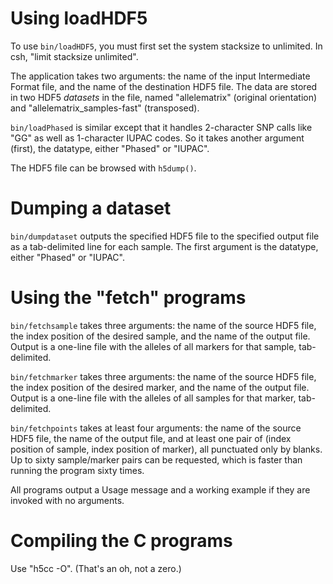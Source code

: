 # Using loadHDF5

To use `bin/loadHDF5`, you must first set the system stacksize to unlimited.
In csh, "limit stacksize unlimited".

The application takes two arguments: the name of the input Intermediate
Format file, and the name of the destination HDF5 file.  The data are
stored in two HDF5 *datasets* in the file, named "allelematrix"
(original orientation) and "allelematrix_samples-fast" (transposed).

`bin/loadPhased` is similar except that it handles 2-character SNP calls
like "GG" as well as 1-character IUPAC codes.  So it takes another 
argument (first), the datatype, either "Phased" or "IUPAC".

The HDF5 file can be browsed with `h5dump()`.

# Dumping a dataset

`bin/dumpdataset` outputs the specified HDF5 file to the specified output
file as a tab-delimited line for each sample.  The first argument is
the datatype, either "Phased" or "IUPAC".

# Using the "fetch" programs

`bin/fetchsample` takes three arguments: the name of the source HDF5
file, the index position of the desired sample, and the name of the
output file.  Output is a one-line file with the alleles of all markers
for that sample, tab-delimited.

`bin/fetchmarker` takes three arguments: the name of the source HDF5
file, the index position of the desired marker, and the name of the
output file.  Output is a one-line file with the alleles of all samples
for that marker, tab-delimited.

`bin/fetchpoints` takes at least four arguments: the name of the source
HDF5 file, the name of the output file, and at least one pair of (index
position of sample, index position of marker), all punctuated only by
blanks.  Up to sixty sample/marker pairs can be requested, which is
faster than running the program sixty times.

All programs output a Usage message and a working example if they are
invoked with no arguments.

# Compiling the C programs

Use "h5cc -O".  (That's an oh, not a zero.)
